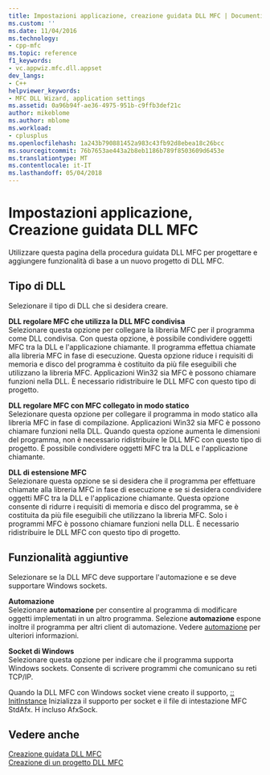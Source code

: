```yaml
---
title: Impostazioni applicazione, creazione guidata DLL MFC | Documenti Microsoft
ms.custom: ''
ms.date: 11/04/2016
ms.technology:
- cpp-mfc
ms.topic: reference
f1_keywords:
- vc.appwiz.mfc.dll.appset
dev_langs:
- C++
helpviewer_keywords:
- MFC DLL Wizard, application settings
ms.assetid: 0a96b94f-ae36-4975-951b-c9ffb3def21c
author: mikeblome
ms.author: mblome
ms.workload:
- cplusplus
ms.openlocfilehash: 1a243b790881452a983c43fb92d8ebea18c26bcc
ms.sourcegitcommit: 76b7653ae443a2b8eb1186b789f8503609d6453e
ms.translationtype: MT
ms.contentlocale: it-IT
ms.lasthandoff: 05/04/2018
---
```

# <a name="application-settings-mfc-dll-wizard"></a>Impostazioni applicazione, Creazione guidata DLL MFC
Utilizzare questa pagina della procedura guidata DLL MFC per progettare e aggiungere funzionalità di base a un nuovo progetto di DLL MFC.  
  
## <a name="dll-type"></a>Tipo di DLL  
 Selezionare il tipo di DLL che si desidera creare.  
  
 **DLL regolare MFC che utilizza la DLL MFC condivisa**  
 Selezionare questa opzione per collegare la libreria MFC per il programma come DLL condivisa. Con questa opzione, è possibile condividere oggetti MFC tra la DLL e l'applicazione chiamante. Il programma effettua chiamate alla libreria MFC in fase di esecuzione. Questa opzione riduce i requisiti di memoria e disco del programma è costituito da più file eseguibili che utilizzano la libreria MFC. Applicazioni Win32 sia MFC è possono chiamare funzioni nella DLL. È necessario ridistribuire le DLL MFC con questo tipo di progetto.  
  
 **DLL regolare MFC con MFC collegato in modo statico**  
 Selezionare questa opzione per collegare il programma in modo statico alla libreria MFC in fase di compilazione. Applicazioni Win32 sia MFC è possono chiamare funzioni nella DLL. Quando questa opzione aumenta le dimensioni del programma, non è necessario ridistribuire le DLL MFC con questo tipo di progetto. È possibile condividere oggetti MFC tra la DLL e l'applicazione chiamante.  
  
 **DLL di estensione MFC**  
 Selezionare questa opzione se si desidera che il programma per effettuare chiamate alla libreria MFC in fase di esecuzione e se si desidera condividere oggetti MFC tra la DLL e l'applicazione chiamante. Questa opzione consente di ridurre i requisiti di memoria e disco del programma, se è costituita da più file eseguibili che utilizzano la libreria MFC. Solo i programmi MFC è possono chiamare funzioni nella DLL. È necessario ridistribuire le DLL MFC con questo tipo di progetto.  
  
## <a name="additional-features"></a>Funzionalità aggiuntive  
 Selezionare se la DLL MFC deve supportare l'automazione e se deve supportare Windows sockets.  
  
 **Automazione**  
 Selezionare **automazione** per consentire al programma di modificare oggetti implementati in un altro programma. Selezione **automazione** espone inoltre il programma per altri client di automazione. Vedere [automazione](../../mfc/automation.md) per ulteriori informazioni.  
  
 **Socket di Windows**  
 Selezionare questa opzione per indicare che il programma supporta Windows sockets. Consente di scrivere programmi che comunicano su reti TCP/IP.  
  
 Quando la DLL MFC con Windows socket viene creato il supporto, [:: InitInstance](../../mfc/reference/cwinapp-class.md#initinstance) Inizializza il supporto per socket e il file di intestazione MFC StdAfx. H incluso AfxSock.  
  
## <a name="see-also"></a>Vedere anche  
 [Creazione guidata DLL MFC](../../mfc/reference/mfc-dll-wizard.md)   
 [Creazione di un progetto DLL MFC](../../mfc/reference/creating-an-mfc-dll-project.md)

